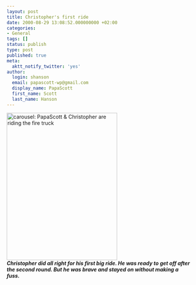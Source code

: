```yaml
---
layout: post
title: Christopher's first ride
date: 2000-08-29 13:08:52.000000000 +02:00
categories:
- General
tags: []
status: publish
type: post
published: true
meta:
  aktt_notify_twitter: 'yes'
author:
  login: shanson
  email: papascott-wp@gmail.com
  display_name: PapaScott
  first_name: Scott
  last_name: Hanson
---
```

<p><img src="https://www.papascott.de/wordpress/wp-content/uploads/2000/08/carousel.jpg" height="400" width="300" border="0" alt="carousel: PapaScott & Christopher are riding the fire truck" /><br />
<b><i>Christopher did all right for his first big ride. He was ready to get off after the second round. But he was brave and stayed on without making a fuss.</i></b></p>
